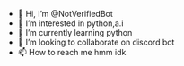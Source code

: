 - 👋 Hi, I’m @NotVerifiedBot
- 👀 I’m interested in python,a.i
- 🌱 I’m currently learning python
- 💞️ I’m looking to collaborate on discord bot
- 📫 How to reach me hmm idk

<!---
NotVerifiedBot/NotVerifiedBot is a ✨ special ✨ repository because its `README.md` (this file) appears on your GitHub profile.
You can click the Preview link to take a look at your changes.
--->
